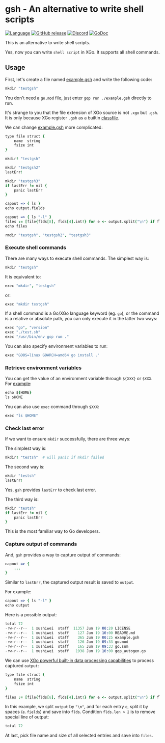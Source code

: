 gsh - An alternative to write shell scripts
======

[![Language](https://img.shields.io/badge/language-XGo-blue.svg)](https://github.com/goplus/gop)
[![GitHub release](https://img.shields.io/github/v/tag/goplus/gop.svg?label=Go%2b+release)](https://github.com/goplus/gop/releases)
[![Discord](https://img.shields.io/badge/Discord-online-success.svg?logo=discord&logoColor=white)](https://discord.gg/mYjWCJDcAr)
[![GoDoc](https://pkg.go.dev/badge/github.com/qiniu/x/gsh.svg)](https://pkg.go.dev/github.com/qiniu/x/gsh)

This is an alternative to write shell scripts.

Yes, now you can write `shell script` in XGo. It supports all shell commands.


## Usage

First, let's create a file named [example.gsh](demo/hello/example.gsh) and write the following code:

```coffee
mkdir "testgsh"
```

You don't need a `go.mod` file, just enter `gop run ./example.gsh` directly to run.

It's strange to you that the file extension of XGo source is not `.xgo` but `.gsh`. It is only because XGo register `.gsh` as a builtin [classfile](https://github.com/goplus/gop/blob/main/doc/classfile.md).

We can change [example.gsh](demo/example/example.gsh) more complicated:

```coffee
type file struct {
	name  string
	fsize int
}

mkdir! "testgsh"

mkdir "testgsh2"
lastErr!

mkdir "testgsh3"
if lastErr != nil {
	panic lastErr
}

capout => { ls }
echo output.fields

capout => { ls "-l" }
files := [file{flds[8], flds[4].int!} for e <- output.split("\n") if flds := e.fields; flds.len > 2]
echo files

rmdir "testgsh", "testgsh2", "testgsh3"
```


### Execute shell commands

There are many ways to execute shell commands. The simplest way is:

```coffee
mkdir "testgsh"
```

It is equivalent to:

```coffee
exec "mkdir", "testgsh"
```

or:

```coffee
exec "mkdir testgsh"
```

If a shell command is a Go/XGo language keyword (eg. `go`), or the command is a relative or absolute path, you can only execute it in the latter two ways:

```coffee
exec "go", "version"
exec "./test.sh"
exec "/usr/bin/env gop run ."
```

You can also specify environment variables to run:

```coffee
exec "GOOS=linux GOARCH=amd64 go install ."
```


### Retrieve environment variables

You can get the value of an environment variable through `${XXX}` or `$XXX`. For [example](demo/envvar/example.gsh):

```coffee
echo ${HOME}
ls $HOME
```

You can also use `exec` command through `$XXX`:

```coffee
exec "ls $HOME"
```


### Check last error

If we want to ensure `mkdir` successfully, there are three ways:

The simplest way is:

```coffee
mkdir! "testsh"  # will panic if mkdir failed
```

The second way is:

```coffee
mkdir "testsh"
lastErr!
```

Yes, `gsh` provides `lastErr` to check last error.

The third way is:

```coffee
mkdir "testsh"
if lastErr != nil {
    panic lastErr
}
```

This is the most familiar way to Go developers.


### Capture output of commands

And, `gsh` provides a way to capture output of commands:

```coffee
capout => {
    ...
}
```

Similar to `lastErr`, the captured output result is saved to `output`.

For example:

```coffee
capout => { ls "-l" }
echo output
```

Here is a possible output:

```s
total 72
-rw-r--r--  1 xushiwei  staff  11357 Jun 19 00:20 LICENSE
-rw-r--r--  1 xushiwei  staff    127 Jun 19 10:00 README.md
-rw-r--r--  1 xushiwei  staff    365 Jun 19 00:25 example.gsh
-rw-r--r--  1 xushiwei  staff    126 Jun 19 09:33 go.mod
-rw-r--r--  1 xushiwei  staff    165 Jun 19 09:33 go.sum
-rw-r--r--  1 xushiwei  staff   1938 Jun 19 10:00 gop_autogen.go
```

We can use [XGo powerful built-in data processing capabilities](https://github.com/goplus/gop/blob/main/doc/docs.md#data-processing) to process captured `output`:

```coffee
type file struct {
	name  string
	fsize int
}

files := [file{flds[8], flds[4].int!} for e <- output.split("\n") if flds := e.fields; flds.len > 2]
```

In this example, we split `output` by `"\n"`, and for each entry `e`, split it by spaces (`e.fields`) and save into `flds`. Condition `flds.len > 2` is to remove special line of output:

```s
total 72
```

At last, pick file name and size of all selected entries and save into `files`.
